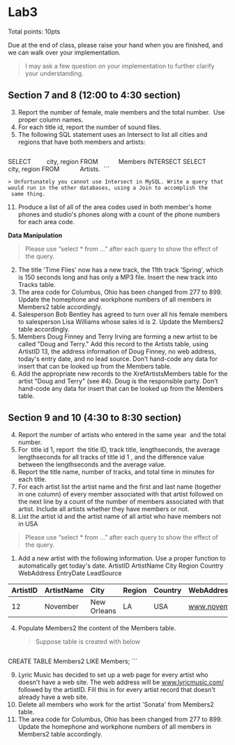 # Lab3

Total points: 10pts

Due at the end of class, please raise your hand when you are finished, and we can walk over your implementation.

> I may ask a few question on your implementation to further clarify your understanding.

## Section 7 and 8 (12:00 to 4:30 section)

3. Report the number of female, male members and the total number.  Use proper column names.
5. For each title id, report the number of sound files.
6. The following SQL statement uses an Intersect to list all cities and regions that have both members and artists:
    ```
SELECT         city, region
FROM            Members
INTERSECT
SELECT         city, region
FROM            Artists. 
    ``` 

    > Unfortunately you cannot use Intersect in MySQL. Write a query that would run in the other databases, using a Join to accomplish the  same thing.

11. Produce a list of all of the area codes used in both member's home phones and studio's phones along with a count of the phone numbers for each area code.

**Data Manipulation**

> Please use “select * from …” after each query to show the effect of the query.  

2. The title 'Time Flies' now has a new track, the 11th track 'Spring', which is 150 seconds long and has only a MP3 file. Insert the new track into Tracks table.
5. The area code for Columbus, Ohio has been changed from 277 to 899. Update the homephone and workphone numbers of all members in Members2 table accordingly.
6. Salesperson Bob Bentley has agreed to turn over all his female members to salesperson Lisa Williams whose sales id is 2. Update the Members2 table accordingly. 
7. Members Doug Finney and Terry Irving are forming a new artist to be called "Doug and Terry." Add this record to the Artists table, using ArtistID 13, the address information of Doug Finney, no web address, today's entry date, and no lead source. Don’t hand-code any data for insert that can be looked up from the Members table.
8. Add the appropriate new records to the XrefArtistsMembers table for the artist "Doug and Terry" (see #4). Doug is the responsible party. Don’t hand-code any data for insert that can be looked up from the Members table.


## Section 9 and 10 (4:30 to 8:30 section)

4. Report the number of artists who entered in the same year  and the total number.
7. For  title id 1, report  the title ID, track title, lengthseconds, the average lengthseconds for all tracks of title id 1 , and the difference value between the lengthseconds and the average value.
10. Report the title name, number of tracks, and total time in minutes for each title.
12. For each artist list the artist name and the first and last name (together in one column) of every member associated with that artist followed on the next line by a count of the number of members associated with that artist. Include all artists whether they have members or not.
14. List the artist id and the artist name of all artist who have members not in USA

> Please use “select * from …” after each query to show the effect of the query.   

1. Add a new artist with the following information. Use a proper function to automatically get today's date.
ArtistID	ArtistName	City	Region	Country	WebAddress	EntryDate	LeadSource

| ArtistID | ArtistName | City | Region | Country | WebAddress | EntryDate | LeadSource |
| :-- | :-- | :-- | :-- | :-- | :-- | :-- | :-- |
| 12 | November | New Orleans | LA | USA | www.november.com | (today) | Directmail |

4. Populate Members2 the content of the Members table.

    > Suppose table is created with below

    ```
CREATE TABLE Members2 LIKE Members;
    ```

9. Lyric Music has decided to set up a web page for every artist who doesn't have a web site. The web address will be www.lyricmusic.com/ followed by the artistID. Fill this in for every artist record that doesn't already have a web site.
10. Delete all members who work for the artist 'Sonata' from Members2 table.
5. The area code for Columbus, Ohio has been changed from 277 to 899. Update the homephone and workphone numbers of all members in Members2 table accordingly.
